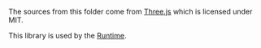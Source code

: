 The sources from this folder come from [Three.js](https://github.com/mrdoob/three.js) which is licensed under MIT.

This library is used by the [Runtime](../../GDJS/Runtime/pixi-renderers/).
